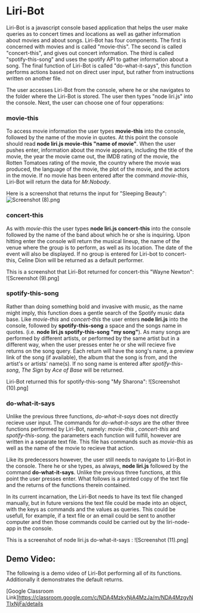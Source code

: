 # Liri-Bot

Liri-Bot is a javascript console based application that helps the user make queries as to concert times and locations as well as gather information about movies and about songs. Liri-Bot has four components. The first is concerned with movies and is called "movie-this". The second is called "concert-this", and gives out concert information. The third is called "spotify-this-song" and uses the spotify API to gather information about a song. The final function of Liri-Bot is called "do-what-it-says", this function performs actions based not on direct user input, but rather from instructions written on another file.

The user accesses Liri-Bot from the console, where he or she navigates to the folder where the Liri-Bot is stored. The user then types "node liri.js" into the console. Next, the user can choose one of four opperations:

### movie-this

To access movie information the user types **movie-this** into the console, followed by the name of the movie in quotes. At this point the console should read **node liri.js movie-this "name of movie"**. When the user pushes enter, information about the movie appears, including the title of the movie, the year the movie came out, the IMDB rating of the movie, the Rotten Tomatoes rating of the movie, the country where the movie was produced, the language of the movie, the plot of the movie, and the actors in the movie. If no movie has been entered after the command *movie-this*, Liri-Bot will return the data for *Mr.Nobody*.

Here is a screenshot that returns the input for "Sleeping Beauty":
![Screenshot (8).png](images/Screenshot(8).png)

### concert-this

As with *movie-this* the user types **node liri.js concert-this** into the console followed by the name of the band about which he or she is inquiring. Upon hitting enter the console will return the musical lineup, the name of the venue where the group is to perform, as well as its location. The date of the event will also be displayed. If no group is entered for Liri-bot to concert-this, Celine Dion will be returned as a default performer.

This is a screenshot that Liri-Bot returned for concert-this "Wayne Newton":
![Screenshot (9).png]

### spotify-this-song

Rather than doing something bold and invasive with music, as the name might imply, this function does a gentle search of the Spotify music data base. Like *movie-this* and *concert-this* the user enters **node liri.js** into the console, followed by **spotify-this-song** a space and the songs name in quotes. (i.e. **node liri.js spotify-this-song "my song"**). As many songs are performed by different artists, or performed by the same artist but in a different way, when the user presses enter he or she will recieve five returns on the song query. Each return will have the song's name, a preview link of the song (if available), the album that the song is from, and the artist's or artists' name(s). If no song name is entered after *spotify-this-song*, *The Sign* by *Ace of Base* will be returned.

Liri-Bot returned this for spotify-this-song "My Sharona":
![Screenshot (10).png]

### do-what-it-says

Unlike the previous three functions, *do-what-it-says* does not directly recieve user input. The commands for *do-what-it-says* are the other three functions performed by Liri-Bot, namely: *movie-this* , *concert-this* and *spotify-this-song*. the parameters each function will fulfill, however are written in a separate text file. This file has commands such as *movie-this* as well as the name of the movie to recieve that action.

Like its predecessors however, the user still needs to navigate to Liri-Bot in the console. There he or she types, as always, **node liri.js** followed by the command **do-what-it-says**. Unlike the previous three functions, at this point the user presses enter. What follows is a printed copy of the text file and the returns of the functions therein contained.

In its current incarnation, the Liri-Bot needs to have its text file changed manually, but in future versions the text file could be made into an object, with the keys as commands and the values as queries. This could be usefull, for example, if a text file or an email could be sent to another computer and then those commands could be carried out by the liri-node-app in the console.

This is a screenshot of node liri.js do-what-it-says :
![Screenshot (11).png]

## Demo Video:

The following is a demo video of Liri-Bot performing all of its functions. Additionally it demonstrates the default returns.

[Google Classroom Link]https://classroom.google.com/c/NDA4MzkyNjA4MzJa/m/NDA4MzgyNTIxNjFa/details
